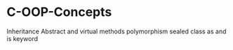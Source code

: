 # C-OOP-Concepts
Inheritance
Abstract and virtual methods
polymorphism
sealed class
as and is keyword
